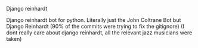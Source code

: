 Django reinhardt



Django reinhardt bot for python. Literally just the John Coltrane Bot but Django Reinhardt
(90% of the commits were trying to fix the gitignore)
(I dont really care about django reinhardt, all the relevant jazz musicians were taken)
